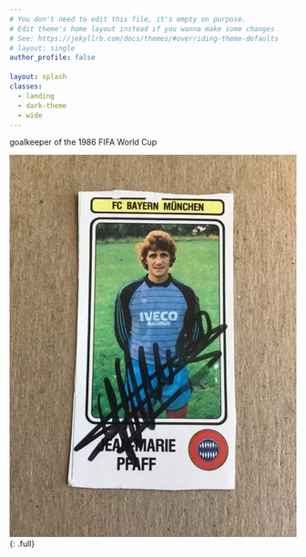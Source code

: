 ```yaml
---
# You don't need to edit this file, it's empty on purpose.
# Edit theme's home layout instead if you wanna make some changes
# See: https://jekyllrb.com/docs/themes/#overriding-theme-defaults
# layout: single
author_profile: false

layout: splash
classes:
  - landing
  - dark-theme
  - wide
---
```


goalkeeper of the 1986 FIFA World Cup

![full](/assets/images/jean-marie-pfaff-fan-card-signed.webp)
{: .full}
